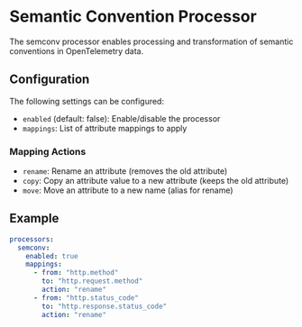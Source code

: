 # Semantic Convention Processor

The semconv processor enables processing and transformation of semantic conventions in OpenTelemetry data.

## Configuration

The following settings can be configured:

- `enabled` (default: false): Enable/disable the processor
- `mappings`: List of attribute mappings to apply

### Mapping Actions

- `rename`: Rename an attribute (removes the old attribute)
- `copy`: Copy an attribute value to a new attribute (keeps the old attribute)
- `move`: Move an attribute to a new name (alias for rename)

## Example

```yaml
processors:
  semconv:
    enabled: true
    mappings:
      - from: "http.method"
        to: "http.request.method"
        action: "rename"
      - from: "http.status_code"
        to: "http.response.status_code"
        action: "rename"
```